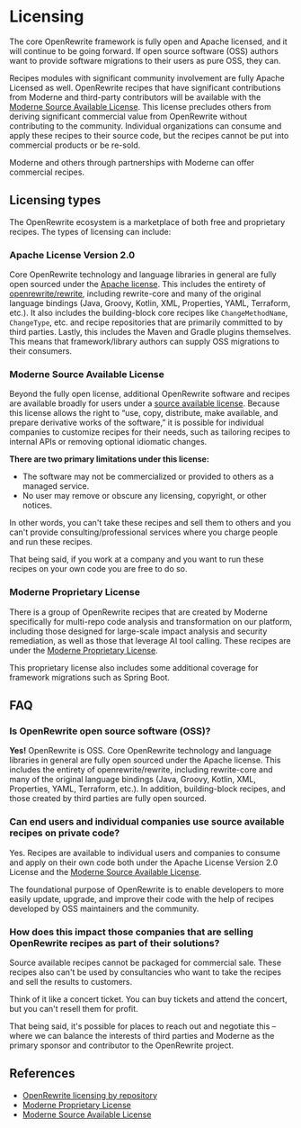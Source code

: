 # Licensing

The core OpenRewrite framework is fully open and Apache licensed, and it will continue to be going forward. If open source software (OSS) authors want to provide software migrations to their users as pure OSS, they can.

Recipes modules with significant community involvement are fully Apache Licensed as well. OpenRewrite recipes that have significant contributions from Moderne and third-party contributors will be available with the [Moderne Source Available License](https://docs.moderne.io/licensing/moderne-source-available-license). This license precludes others from deriving significant commercial value from OpenRewrite without contributing to the community. Individual organizations can consume and apply these recipes to their source code, but the recipes cannot be put into commercial products or be re-sold.

Moderne and others through partnerships with Moderne can offer commercial recipes.

## Licensing types

The OpenRewrite ecosystem is a marketplace of both free and proprietary recipes. The types of licensing can include:

### Apache License Version 2.0

Core OpenRewrite technology and language libraries in general are fully open sourced under the [Apache license](https://www.apache.org/licenses/LICENSE-2.0). This includes the entirety of [openrewrite/rewrite](https://github.com/openrewrite/rewrite), including rewrite-core and many of the original language bindings (Java, Groovy, Kotlin, XML, Properties, YAML, Terraform, etc.). It also includes the building-block core recipes like `ChangeMethodName`, `ChangeType`, etc. and recipe repositories that are primarily committed to by third parties. Lastly, this includes the Maven and Gradle plugins themselves. This means that framework/library authors can supply OSS migrations to their consumers.

### Moderne Source Available License

Beyond the fully open license, additional OpenRewrite software and recipes are available broadly for users under a [source available license](https://docs.moderne.io/licensing/moderne-source-available-license). Because this license allows the right to “use, copy, distribute, make available, and prepare derivative works of the software,” it is possible for individual companies to customize recipes for their needs, such as tailoring recipes to internal APIs or removing optional idiomatic changes. 

**There are two primary limitations under this license:**

* The software may not be commercialized or provided to others as a managed service.
* No user may remove or obscure any licensing, copyright, or other notices.

In other words, you can't take these recipes and sell them to others and you can't provide consulting/professional services where you charge people and run these recipes.

That being said, if you work at a company and you want to run these recipes on your own code you are free to do so.

### Moderne Proprietary License

There is a group of OpenRewrite recipes that are created by Moderne specifically for multi-repo code analysis and transformation on our platform, including those designed for large-scale impact analysis and security remediation, as well as those that leverage AI tool calling. These recipes are under the [Moderne Proprietary License](https://docs.moderne.io/licensing/overview).

This proprietary license also includes some additional coverage for framework migrations such as Spring Boot.

## FAQ

### Is OpenRewrite open source software (OSS)?

**Yes!** OpenRewrite is OSS. Core OpenRewrite technology and language libraries in general are fully open sourced under the Apache license. This includes the entirety of openrewrite/rewrite, including rewrite-core and many of the original language bindings (Java, Groovy, Kotlin, XML, Properties, YAML, Terraform, etc.). In addition, building-block recipes, and those created by third parties are fully open sourced.

### Can end users and individual companies use source available recipes on private code?

Yes. Recipes are available to individual users and companies to consume and apply on their own code both under the Apache License Version 2.0 License and the [Moderne Source Available License](https://docs.moderne.io/licensing/moderne-source-available-license).

The foundational purpose of OpenRewrite is to enable developers to more easily update, upgrade, and improve their code with the help of recipes developed by OSS maintainers and the community. 

### How does this impact those companies that are selling OpenRewrite recipes as part of their solutions?

Source available recipes cannot be packaged for commercial sale. These recipes also can't be used by consultancies who want to take the recipes and sell the results to customers.

Think of it like a concert ticket. You can buy tickets and attend the concert, but you can't resell them for profit.

That being said, it's possible for places to reach out and negotiate this – where we can balance the interests of third parties and Moderne as the primary sponsor and contributor to the OpenRewrite project.

## References

* [OpenRewrite licensing by repository](../reference/latest-versions-of-every-openrewrite-module.md)
* [Moderne Proprietary License](https://docs.moderne.io/licensing/overview)
* [Moderne Source Available License](https://docs.moderne.io/licensing/moderne-source-available-license)
